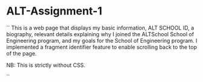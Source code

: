 # ALT-Assignment-1

``
This is a web page that displays my basic information, ALT SCHOOL ID, a biography, relevant details explaining why I joined the ALTSchool School of Engineering program, and my goals for the School of Engineering program. I implemented a fragment identifier feature to enable scrolling back to the top of the page.

NB: This is strictly without CSS.

``
